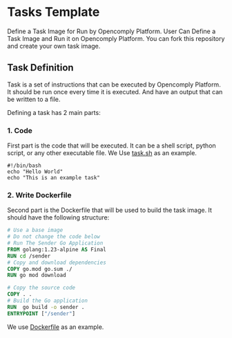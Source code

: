 # Tasks Template

Define a Task Image for Run by Opencomply Platform. User Can Define a Task Image and Run it on Opencomply Platform.
You can fork this repository and create your own task image.

## Task Definition

Task is a set of instructions that can be executed by Opencomply Platform.
It should be run once every time it is executed. And have an output that can be written to a file.

Defining a task has 2 main parts:

### 1. Code

First part is the code that will be executed. It can be a shell script, python script, or any other executable file.
We Use [task.sh](./sender/task.sh) as an example.

```shell
#!/bin/bash
echo "Hello World"
echo "This is an example task"
```

### 2. Write Dockerfile

Second part is the Dockerfile that will be used to build the task image. It should have the following structure:

```dockerfile
# Use a base image
# Do not change the code below
# Run The Sender Go Application
FROM golang:1.23-alpine AS Final
RUN cd /sender
# Copy and download dependencies
COPY go.mod go.sum ./
RUN go mod download

# Copy the source code
COPY . .
# Build the Go application
RUN  go build -o sender .
ENTRYPOINT ["/sender"]
```

We use [Dockerfile](./Dockerfile) as an example.

